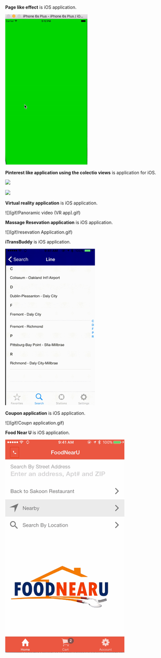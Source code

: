 

**Page like effect** is  iOS application.

![](gif/2.gif) 







**Pinterest like application using the colectio views** is  application for iOS.



![](gif/pin_horizontal.gif)



![](gif/pin_vertical.gif)





**Virtual reality application** is  iOS application.

![](gif/Panoramic video (VR app).gif)




**Massage Resevation application** is  iOS application.

![](gif/resevation Application.gif)






**iTransBuddy** is  iOS application.

![](gif/3.gif)





**Coupon application** is  iOS application.

![](gif/Coupn application.gif)







**Food Near U** is  iOS application.

![](gif/foodNearYou.gif)









